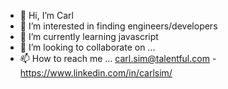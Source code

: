 - 👋 Hi, I’m Carl
- 👀 I’m interested in finding engineers/developers
- 🌱 I’m currently learning javascript
- 💞️ I’m looking to collaborate on ...
- 📫 How to reach me ... carl.sim@talentful.com - https://www.linkedin.com/in/carlsim/

<!---
Carls387/Carls387 is a ✨ special ✨ repository because its `README.md` (this file) appears on your GitHub profile.
You can click the Preview link to take a look at your changes.
--->
